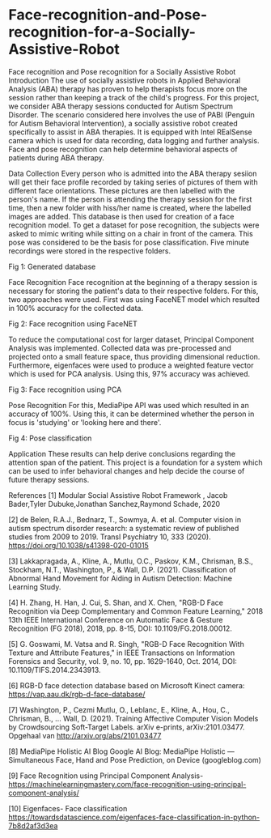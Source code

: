 # Face-recognition-and-Pose-recognition-for-a-Socially-Assistive-Robot
Face recognition and Pose recognition for a Socially Assistive Robot
Introduction
The use of socially assistive robots in Applied Behavioral Analysis (ABA) therapy has proven to help therapists focus more on the session rather than keeping a track of the child's progress. For this project, we consider ABA therapy sessions conducted for Autism Spectrum Disorder. The scenario considered here involves the use of PABI (Penguin for Autism Behavioral Intervention), a socially assistive robot created specifically to assist in ABA therapies. It is equipped with Intel REalSense camera which is used for data recording, data logging and further analysis. Face and pose recognition can help determine behavioral aspects of patients during ABA therapy.

Data Collection
Every person who is admitted into the ABA therapy sesiion will get their face profile recorded by taking series of pictures of them with different face orientations. These pictures are then labelled with the person's name. If the person is attending the therapy session for the first time, then a new folder with hiss/her name is created, where the labelled images are added. This database is then used for creation of a face recognition model. To get a dataset for pose recognition, the subjects were asked to mimic writing while sitting on a chair in front of the camera. This pose was considered to be the basis for pose classification. Five minute recordings were stored in the respective folders.



Fig 1: Generated database

Face Recognition
Face recognition at the beginning of a therapy session is necessary for storing the patient's data to their respective folders. For this, two approaches were used. First was using FaceNET model which resulted in 100% accuracy for the collected data.



Fig 2: Face recognition using FaceNET

To reduce the computational cost for larger dataset, Principal Component Analysis was implemented. Collected data was pre-processed and projected onto a small feature space, thus providing dimensional reduction. Furthermore, eigenfaces were used to produce a weighted feature vector which is used for PCA analysis. Using this, 97% accuracy was achieved.



Fig 3: Face recognition using PCA

Pose Recognition
For this, MediaPipe API was used which resulted in an accuracy of 100%. Using this, it can be determined whether the person in focus is 'studying' or 'looking here and there'.



Fig 4: Pose classification

Application
These results can help derive conclusions regarding the attention span of the patient. This project is a foundation for a system which can be used to infer behavioral changes and help decide the course of future therapy sessions.

References
[1] Modular Social Assistive Robot Framework , Jacob Bader,Tyler Dubuke,Jonathan Sanchez,Raymond Schade, 2020

[2] de Belen, R.A.J., Bednarz, T., Sowmya, A. et al. Computer vision in autism spectrum disorder research: a systematic review of published studies from 2009 to 2019. Transl Psychiatry 10, 333 (2020). https://doi.org/10.1038/s41398-020-01015

[3] Lakkapragada, A., Kline, A., Mutlu, O.C., Paskov, K.M., Chrisman, B.S., Stockham, N.T., Washington, P., & Wall, D.P. (2021). Classification of Abnormal Hand Movement for Aiding in Autism Detection: Machine Learning Study.

[4] H. Zhang, H. Han, J. Cui, S. Shan, and X. Chen, "RGB-D Face Recognition via Deep Complementary and Common Feature Learning," 2018 13th IEEE International Conference on Automatic Face & Gesture Recognition (FG 2018), 2018, pp. 8-15, DOI: 10.1109/FG.2018.00012.

[5] G. Goswami, M. Vatsa and R. Singh, "RGB-D Face Recognition With Texture and Attribute Features," in IEEE Transactions on Information Forensics and Security, vol. 9, no. 10, pp. 1629-1640, Oct. 2014, DOI: 10.1109/TIFS.2014.2343913.

[6] RGB-D face detection database based on Microsoft Kinect camera: https://vap.aau.dk/rgb-d-face-database/

[7] Washington, P., Cezmi Mutlu, O., Leblanc, E., Kline, A., Hou, C., Chrisman, B., … Wall, D. (2021). Training Affective Computer Vision Models by Crowdsourcing Soft-Target Labels. arXiv e-prints, arXiv:2101.03477. Opgehaal van http://arxiv.org/abs/2101.03477

[8] MediaPipe Holistic AI Blog Google AI Blog: MediaPipe Holistic — Simultaneous Face, Hand and Pose Prediction, on Device (googleblog.com)

[9] Face Recognition using Principal Component Analysis- https://machinelearningmastery.com/face-recognition-using-principal-component-analysis/

[10] Eigenfaces- Face classification https://towardsdatascience.com/eigenfaces-face-classification-in-python-7b8d2af3d3ea
